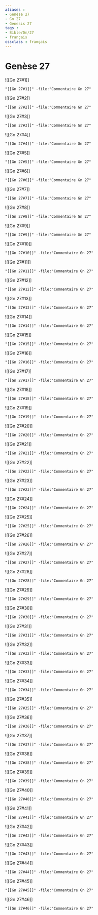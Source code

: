 ```yaml
---
aliases : 
- Genèse 27
- Gn 27
- Genesis 27
tags : 
- Bible/Gn/27
- français
cssclass : français
---
```


# Genèse 27

![[Gn 27#1]]

```query
"[[Gn 27#1]]" -file:"Commentaire Gn 27"
```

![[Gn 27#2]]

```query
"[[Gn 27#2]]" -file:"Commentaire Gn 27"
```

![[Gn 27#3]]

```query
"[[Gn 27#3]]" -file:"Commentaire Gn 27"
```

![[Gn 27#4]]

```query
"[[Gn 27#4]]" -file:"Commentaire Gn 27"
```

![[Gn 27#5]]

```query
"[[Gn 27#5]]" -file:"Commentaire Gn 27"
```

![[Gn 27#6]]

```query
"[[Gn 27#6]]" -file:"Commentaire Gn 27"
```

![[Gn 27#7]]

```query
"[[Gn 27#7]]" -file:"Commentaire Gn 27"
```

![[Gn 27#8]]

```query
"[[Gn 27#8]]" -file:"Commentaire Gn 27"
```

![[Gn 27#9]]

```query
"[[Gn 27#9]]" -file:"Commentaire Gn 27"
```

![[Gn 27#10]]

```query
"[[Gn 27#10]]" -file:"Commentaire Gn 27"
```

![[Gn 27#11]]

```query
"[[Gn 27#11]]" -file:"Commentaire Gn 27"
```

![[Gn 27#12]]

```query
"[[Gn 27#12]]" -file:"Commentaire Gn 27"
```

![[Gn 27#13]]

```query
"[[Gn 27#13]]" -file:"Commentaire Gn 27"
```

![[Gn 27#14]]

```query
"[[Gn 27#14]]" -file:"Commentaire Gn 27"
```

![[Gn 27#15]]

```query
"[[Gn 27#15]]" -file:"Commentaire Gn 27"
```

![[Gn 27#16]]

```query
"[[Gn 27#16]]" -file:"Commentaire Gn 27"
```

![[Gn 27#17]]

```query
"[[Gn 27#17]]" -file:"Commentaire Gn 27"
```

![[Gn 27#18]]

```query
"[[Gn 27#18]]" -file:"Commentaire Gn 27"
```

![[Gn 27#19]]

```query
"[[Gn 27#19]]" -file:"Commentaire Gn 27"
```

![[Gn 27#20]]

```query
"[[Gn 27#20]]" -file:"Commentaire Gn 27"
```

![[Gn 27#21]]

```query
"[[Gn 27#21]]" -file:"Commentaire Gn 27"
```

![[Gn 27#22]]

```query
"[[Gn 27#22]]" -file:"Commentaire Gn 27"
```

![[Gn 27#23]]

```query
"[[Gn 27#23]]" -file:"Commentaire Gn 27"
```

![[Gn 27#24]]

```query
"[[Gn 27#24]]" -file:"Commentaire Gn 27"
```

![[Gn 27#25]]

```query
"[[Gn 27#25]]" -file:"Commentaire Gn 27"
```

![[Gn 27#26]]

```query
"[[Gn 27#26]]" -file:"Commentaire Gn 27"
```

![[Gn 27#27]]

```query
"[[Gn 27#27]]" -file:"Commentaire Gn 27"
```

![[Gn 27#28]]

```query
"[[Gn 27#28]]" -file:"Commentaire Gn 27"
```

![[Gn 27#29]]

```query
"[[Gn 27#29]]" -file:"Commentaire Gn 27"
```

![[Gn 27#30]]

```query
"[[Gn 27#30]]" -file:"Commentaire Gn 27"
```

![[Gn 27#31]]

```query
"[[Gn 27#31]]" -file:"Commentaire Gn 27"
```

![[Gn 27#32]]

```query
"[[Gn 27#32]]" -file:"Commentaire Gn 27"
```

![[Gn 27#33]]

```query
"[[Gn 27#33]]" -file:"Commentaire Gn 27"
```

![[Gn 27#34]]

```query
"[[Gn 27#34]]" -file:"Commentaire Gn 27"
```

![[Gn 27#35]]

```query
"[[Gn 27#35]]" -file:"Commentaire Gn 27"
```

![[Gn 27#36]]

```query
"[[Gn 27#36]]" -file:"Commentaire Gn 27"
```

![[Gn 27#37]]

```query
"[[Gn 27#37]]" -file:"Commentaire Gn 27"
```

![[Gn 27#38]]

```query
"[[Gn 27#38]]" -file:"Commentaire Gn 27"
```

![[Gn 27#39]]

```query
"[[Gn 27#39]]" -file:"Commentaire Gn 27"
```

![[Gn 27#40]]

```query
"[[Gn 27#40]]" -file:"Commentaire Gn 27"
```

![[Gn 27#41]]

```query
"[[Gn 27#41]]" -file:"Commentaire Gn 27"
```

![[Gn 27#42]]

```query
"[[Gn 27#42]]" -file:"Commentaire Gn 27"
```

![[Gn 27#43]]

```query
"[[Gn 27#43]]" -file:"Commentaire Gn 27"
```

![[Gn 27#44]]

```query
"[[Gn 27#44]]" -file:"Commentaire Gn 27"
```

![[Gn 27#45]]

```query
"[[Gn 27#45]]" -file:"Commentaire Gn 27"
```

![[Gn 27#46]]

```query
"[[Gn 27#46]]" -file:"Commentaire Gn 27"
```

